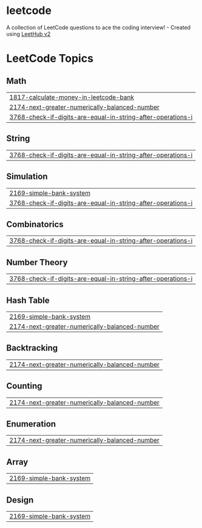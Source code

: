 # leetcode
A collection of LeetCode questions to ace the coding interview! - Created using [LeetHub v2](https://github.com/arunbhardwaj/LeetHub-2.0)

<!---LeetCode Topics Start-->
# LeetCode Topics
## Math
|  |
| ------- |
| [1817-calculate-money-in-leetcode-bank](https://github.com/daman-11/leetcode/tree/master/1817-calculate-money-in-leetcode-bank) |
| [2174-next-greater-numerically-balanced-number](https://github.com/daman-11/leetcode/tree/master/2174-next-greater-numerically-balanced-number) |
| [3768-check-if-digits-are-equal-in-string-after-operations-i](https://github.com/daman-11/leetcode/tree/master/3768-check-if-digits-are-equal-in-string-after-operations-i) |
## String
|  |
| ------- |
| [3768-check-if-digits-are-equal-in-string-after-operations-i](https://github.com/daman-11/leetcode/tree/master/3768-check-if-digits-are-equal-in-string-after-operations-i) |
## Simulation
|  |
| ------- |
| [2169-simple-bank-system](https://github.com/daman-11/leetcode/tree/master/2169-simple-bank-system) |
| [3768-check-if-digits-are-equal-in-string-after-operations-i](https://github.com/daman-11/leetcode/tree/master/3768-check-if-digits-are-equal-in-string-after-operations-i) |
## Combinatorics
|  |
| ------- |
| [3768-check-if-digits-are-equal-in-string-after-operations-i](https://github.com/daman-11/leetcode/tree/master/3768-check-if-digits-are-equal-in-string-after-operations-i) |
## Number Theory
|  |
| ------- |
| [3768-check-if-digits-are-equal-in-string-after-operations-i](https://github.com/daman-11/leetcode/tree/master/3768-check-if-digits-are-equal-in-string-after-operations-i) |
## Hash Table
|  |
| ------- |
| [2169-simple-bank-system](https://github.com/daman-11/leetcode/tree/master/2169-simple-bank-system) |
| [2174-next-greater-numerically-balanced-number](https://github.com/daman-11/leetcode/tree/master/2174-next-greater-numerically-balanced-number) |
## Backtracking
|  |
| ------- |
| [2174-next-greater-numerically-balanced-number](https://github.com/daman-11/leetcode/tree/master/2174-next-greater-numerically-balanced-number) |
## Counting
|  |
| ------- |
| [2174-next-greater-numerically-balanced-number](https://github.com/daman-11/leetcode/tree/master/2174-next-greater-numerically-balanced-number) |
## Enumeration
|  |
| ------- |
| [2174-next-greater-numerically-balanced-number](https://github.com/daman-11/leetcode/tree/master/2174-next-greater-numerically-balanced-number) |
## Array
|  |
| ------- |
| [2169-simple-bank-system](https://github.com/daman-11/leetcode/tree/master/2169-simple-bank-system) |
## Design
|  |
| ------- |
| [2169-simple-bank-system](https://github.com/daman-11/leetcode/tree/master/2169-simple-bank-system) |
<!---LeetCode Topics End-->